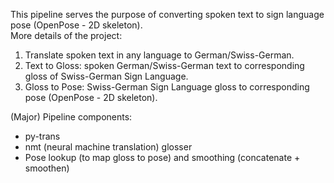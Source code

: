 This pipeline serves the purpose of converting spoken text to sign language pose (OpenPose - 2D skeleton).  
More details of the project:  
1. Translate spoken text in any language to German/Swiss-German.
2. Text to Gloss: spoken German/Swiss-German text to corresponding gloss of Swiss-German Sign Language.
3. Gloss to Pose: Swiss-German Sign Language gloss to corresponding pose (OpenPose - 2D skeleton).

(Major) Pipeline components:  
- py-trans
- nmt (neural machine translation) glosser
- Pose lookup (to map gloss to pose) and smoothing (concatenate + smoothen)

